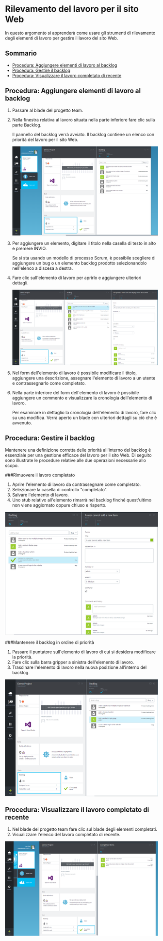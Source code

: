 ﻿<properties urlDisplayName="Tracking work for your website" pageTitle="Rilevamento del lavoro per il sito Web | Azure" metaKeywords="Visual Studio Online, VSO, work, items, backlog" description="Informazioni su come tenere traccia e gestire le attività relative al sito Web." metaCanonical="" services="visual-studio-online" documentationCenter="" title="Tracking work for your website" authors="rmarron" solutions="" manager="kamrani" editor="" />

<tags ms.service="visual-studio-online" ms.workload="tbd" ms.tgt_pltfrm="ibiza" ms.devlang="na" ms.topic="article" ms.date="01/01/1900" ms.author="rmarron" />

# Rilevamento del lavoro per il sito Web
In questo argomento si apprenderà come usare gli strumenti di rilevamento degli elementi di lavoro per gestire il lavoro del sito Web.

## Sommario
* <a href="#how-to-add-work-items-to-your-backlog">Procedura: Aggiungere elementi di lavoro al backlog</a>
* <a href="#how-to-manage-your-backlog">Procedura: Gestire il backlog</a>
* <a href="#how-to-view-recently-completed-work">Procedura: Visualizzare il lavoro completato di recente</a>

## Procedura: Aggiungere elementi di lavoro al backlog
1. Passare al blade del progetto team.

2. Nella finestra relativa al lavoro situata nella parte inferiore fare clic sulla parte Backlog. 
 
	Il pannello del backlog verrà avviato. Il backlog contiene un elenco con priorità del lavoro per il sito Web. 

	![Open backlog](./media/visual-studio-online-work-item-tracking/visual-studio-online-open-backlog.png)

3. Per aggiungere un elemento, digitare il titolo nella casella di testo in alto e premere INVIO.
	
	Se si sta usando un modello di processo Scrum, è possibile scegliere di aggiungere un bug o un elemento backlog prodotto selezionandolo nell'elenco a discesa a destra.


4. Fare clic sull'elemento di lavoro per aprirlo e aggiungere ulteriori dettagli.

	![Open work item](./media/visual-studio-online-work-item-tracking/visual-studio-online-open-work-item.png)

5. Nel form dell'elemento di lavoro è possibile modificare il titolo, aggiungere una descrizione, assegnare l'elemento di lavoro a un utente e contrassegnarlo come completato.

6. Nella parte inferiore del form dell'elemento di lavoro è possibile aggiungere un commento e visualizzare la cronologia dell'elemento di lavoro.
	
	Per esaminare in dettaglio la cronologia dell'elemento di lavoro, fare clic su una modifica. Verrà aperto un blade con ulteriori dettagli su ciò che è avvenuto.

## Procedura: Gestire il backlog

Mantenere una definizione corretta delle priorità all'interno del backlog è essenziale per una gestione efficace del lavoro per il sito Web. Di seguito sono illustrate le procedure relative alle due operazioni necessarie allo scopo.

###Rimuovere il lavoro completato

1. Aprire l'elemento di lavoro da contrassegnare come completato.
2. Selezionare la casella di controllo "completato".
3. Salvare l'elemento di lavoro.
4. Uno stub relativo all'elemento rimarrà nel backlog finché quest'ultimo non viene aggiornato oppure chiuso e riaperto.

![Completed work item](./media/visual-studio-online-work-item-tracking/visual-studio-online-completed-work-item.png)

###Mantenere il backlog in ordine di priorità

1. Passare il puntatore sull'elemento di lavoro di cui si desidera modificare la priorità.
2. Fare clic sulla barra gripper a sinistra dell'elemento di lavoro.
3. Trascinare l'elemento di lavoro nella nuova posizione all'interno del backlog.

![Dragging work item](./media/visual-studio-online-work-item-tracking/visual-studio-online-dragging-work-item.png)

## Procedura: Visualizzare il lavoro completato di recente

1. Nel blade del progetto team fare clic sul blade degli elementi completati.
2. Visualizzare l'elenco del lavoro completato di recente. 

![Dragging work item](./media/visual-studio-online-work-item-tracking/visual-studio-online-completed-items.png)



